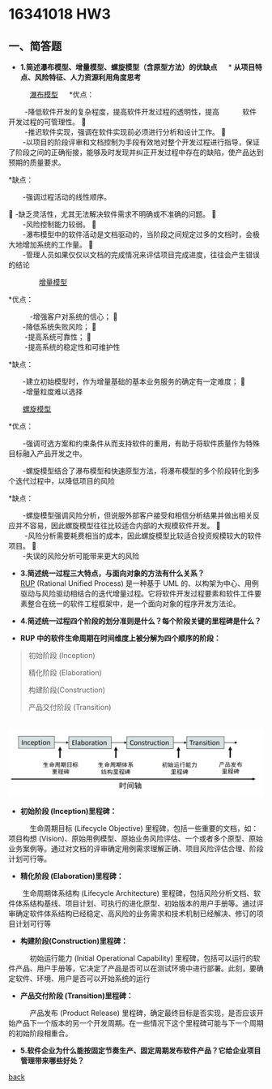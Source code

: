 ﻿---
layout: default
---
# 16341018 HW3

## 一、简答题
* **1.简述瀑布模型、增量模型、螺旋模型（含原型方法）的优缺点**
　      * **从项目特点、风险特征、人力资源利用角度思考**
    
　　　[瀑布模型]( https://en.wikipedia.org/wiki/Waterfall_model)
　 
*优点：  
    
　　 -降低软件开发的复杂程度，提高软件开发过程的透明性，提高
　　　软件开发过程的可管理性。
  
　　 -推迟软件实现，强调在软件实现前必须进行分析和设计工作。
   
　　-以项目的阶段评审和文档控制为手段有效地对整个开发过程进行指导，保证了阶段之间的正确衔接，能够及时发现并纠正开发过程中存在的缺陷，使产品达到预期的质量要求。 

 *缺点：
     
　　-强调过程活动的线性顺序。

   -缺乏灵活性，尤其无法解决软件需求不明确或不准确的问题。
   
　　-风险控制能力较弱。
   
　　-瀑布模型中的软件活动是文档驱动的，当阶段之间规定过多的文档时，会极大地增加系统的工作量。
   
　　-管理人员如果仅仅以文档的完成情况来评估项目完成进度，往往会产生错误的结论

　　　　 [增量模型]( https://en.wikipedia.org/wiki/Iterative_and_incremental_development) 
 
 *优点：
     
　　　-增强客户对系统的信心；
   
　　-降低系统失败风险；
  
　　 -提高系统可靠性；
  
　　 -提高系统的稳定性和可维护性
      
*缺点：
     
　　-建立初始模型时，作为增量基础的基本业务服务的确定有一定难度；
   
　　-增量粒度难以选择

　　[螺旋模型]( https://en.wikipedia.org/wiki/Spiral_model) 
  
*优点：
     
　　-强调可选方案和约束条件从而支持软件的重用，有助于将软件质量作为特殊目标融入产品开发之中。
     
　　-螺旋模型结合了瀑布模型和快速原型方法，将瀑布模型的多个阶段转化到多个迭代过程中，以降低项目的风险
           
*缺点：
     
　　-螺旋模型强调风险分析，但说服外部客户接受和相信分析结果并做出相关反应并不容易，因此螺旋模型往往比较适合内部的大规模软件开发。
  
　　 -风险分析需要耗费相当的成本，因此螺旋模型比较适合投资规模较大的软件项目。
   
　　-失误的风险分析可能带来更大的风险


* **3.简述统一过程三大特点，与面向对象的方法有什么关系？**
　
　　　
　　　[RUP](https://en.wikipedia.org/wiki/Rational_Unified_Process) (Rational Unified Process) 是一种基于 UML 的、以构架为中心、用例驱动与风险驱动相结合的迭代增量过程。它将软件开发过程要素和软件工件要素整合在统一的软件工程框架中，是一个面向对象的程序开发方法论。
　

* **4.简述统一过程四个阶段的划分准则是什么？每个阶段关键的里程碑是什么？**
　   
* **RUP 中的软件生命周期在时间维度上被分解为四个顺序的阶段：**

>初始阶段 (Inception)
>
>精化阶段 (Elaboration)
>
>构建阶段(Construction) 
>
>产品交付阶段 (Transition)
　
  
　 ![四个顺序的阶段]( image/4phase.png)
　
　　
* **初始阶段 (Inception)里程碑：**
      
　　　生命周期目标 (Lifecycle Objective) 里程碑，包括一些重要的文档，如：项目构想 (Vision)、原始用例模型、原始业务风险评估、一个或者多个原型、原始业务案例等。通过对文档的评审确定用例需求理解正确、项目风险评估合理、阶段计划可行等。

* **精化阶段 (Elaboration)里程碑：**
      
　　生命周期体系结构 (Lifecycle Architecture) 里程碑，包括风险分析文档、软件体系结构基线、项目计划、可执行的进化原型、初始版本的用户手册等。通过评审确定软件体系结构已经稳定、高风险的业务需求和技术机制已经解决、修订的项目计划可行等

* **构建阶段(Construction)里程碑：**
       
　　　初始运行能力 (Initial Operational Capability) 里程碑，包括可以运行的软件产品、用户手册等，它决定了产品是否可以在测试环境中进行部署。此刻，要确定软件、环境、用户是否可以开始系统的运行

* **产品交付阶段 (Transition)里程碑：**
      
　　　产品发布 (Product Release) 里程碑，确定最终目标是否实现，是否应该开始产品下一个版本的另一个开发周期。在一些情况下这个里程碑可能与下一个周期的初始阶段相重合。

* **5.软件企业为什么能按固定节奏生产、固定周期发布软件产品？它给企业项目管理带来哪些好处？**

[back](./)

